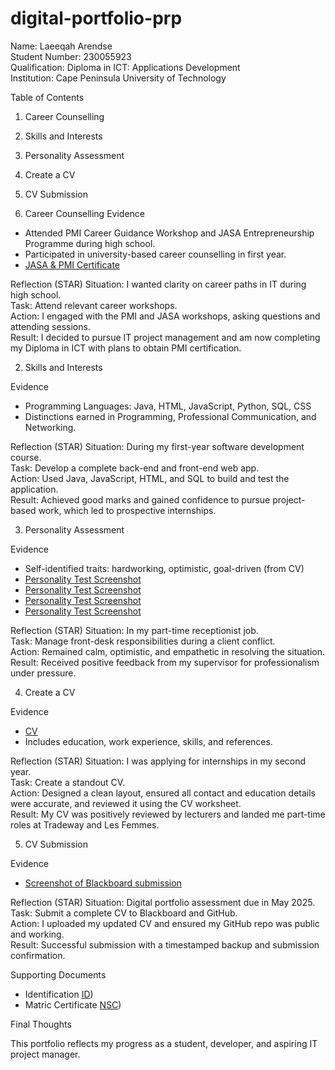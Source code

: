 # digital-portfolio-prp

Name: Laeeqah Arendse  
Student Number: 230055923  
Qualification: Diploma in ICT: Applications Development  
Institution: Cape Peninsula University of Technology  

Table of Contents
1. Career Counselling
2. Skills and Interests
3. Personality Assessment
4. Create a CV
5. CV Submission

 1. Career Counselling
Evidence
- Attended PMI Career Guidance Workshop and JASA Entrepreneurship Programme during high school.
- Participated in university-based career counselling in first year.
- [JASA & PMI Certificate](JASA.pdf)

Reflection (STAR)
Situation: I wanted clarity on career paths in IT during high school.  
Task: Attend relevant career workshops.  
Action: I engaged with the PMI and JASA workshops, asking questions and attending sessions.  
Result: I decided to pursue IT project management and am now completing my Diploma in ICT with plans to obtain PMI certification.

2. Skills and Interests

Evidence
- Programming Languages: Java, HTML, JavaScript, Python, SQL, CSS
- Distinctions earned in Programming, Professional Communication, and Networking.

Reflection (STAR)
Situation: During my first-year software development course.  
Task: Develop a complete back-end and front-end web app.  
Action: Used Java, JavaScript, HTML, and SQL to build and test the application.  
Result: Achieved good marks and gained confidence to pursue project-based work, which led to prospective internships.

3. Personality Assessment

Evidence
- Self-identified traits: hardworking, optimistic, goal-driven (from CV)
- [Personality Test Screenshot](Screenshot%202025-05-23%20183226.png)
- [Personality Test Screenshot](Screenshot%202025-05-23%20183245.png)
- [Personality Test Screenshot](Screenshot%202025-05-23%20183305.png)
- [Personality Test Screenshot](Screenshot%202025-05-23%20183352.png)


Reflection (STAR)
Situation: In my part-time receptionist job.  
Task: Manage front-desk responsibilities during a client conflict.  
Action: Remained calm, optimistic, and empathetic in resolving the situation.  
Result: Received positive feedback from my supervisor for professionalism under pressure.

4. Create a CV

Evidence
- [CV](2025%20CV%20PRP.docx)
- Includes education, work experience, skills, and references.

Reflection (STAR)
Situation: I was applying for internships in my second year.  
Task: Create a standout CV.  
Action: Designed a clean layout, ensured all contact and education details were accurate, and reviewed it using the CV worksheet.  
Result: My CV was positively reviewed by lecturers and landed me part-time roles at Tradeway and Les Femmes.

5. CV Submission

Evidence
- [Screenshot of Blackboard submission](Screenshot%202025-05-23%20184434.png)

Reflection (STAR)
Situation: Digital portfolio assessment due in May 2025.  
Task: Submit a complete CV to Blackboard and GitHub.  
Action: I uploaded my updated CV and ensured my GitHub repo was public and working.  
Result: Successful submission with a timestamped backup and submission confirmation.

Supporting Documents

- Identification [ID]([ID%20L%20Arendse.pdf))
- Matric Certificate  [NSC]([Matric%20Certificate%20Laeeqah%202022.pdf))


Final Thoughts

This portfolio reflects my progress as a student, developer, and aspiring IT project manager.

